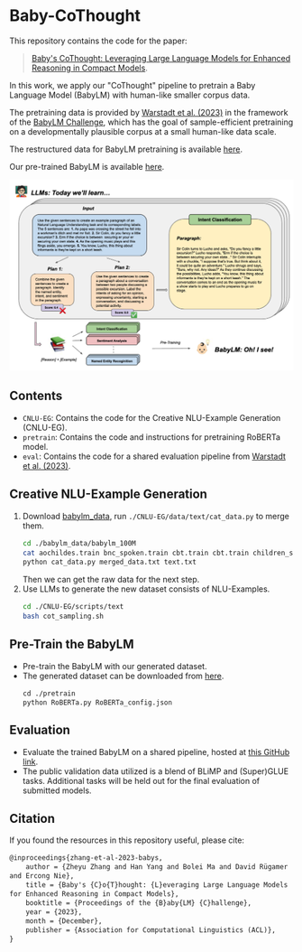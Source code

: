 # Baby-CoThought

This repository contains the code for the paper: 

>[Baby's CoThought: Leveraging Large Language Models for Enhanced Reasoning in Compact Models](https://arxiv.org/abs/2308.01684). 

In this work, we apply our "CoThought" pipeline to pretrain a Baby Language Model (BabyLM) with human-like smaller corpus data.

The pretraining data is provided by [Warstadt et al. (2023)](https://arxiv.org/abs/2301.11796) in the framework of the [BabyLM Challenge](https://babylm.github.io/), which has the goal of sample-efficient pretraining on a developmentally plausible corpus at a small human-like data scale.

The restructured data for BabyLM pretraining is available [here](https://huggingface.co/datasets/yaanhaan/Baby-CoThought-Data).

Our pre-trained BabyLM is available [here](https://huggingface.co/yaanhaan/Baby-CoThought).

![](./figures/baby-cothought.png)

## Contents

- `CNLU-EG`: Contains the code for the Creative NLU-Example Generation (CNLU-EG).
- `pretrain`: Contains the code and instructions for pretraining RoBERTa model.
- `eval`: Contains the code for a shared evaluation pipeline from [Warstadt et al. (2023)](https://arxiv.org/abs/2301.11796).

## Creative NLU-Example Generation
1. Download [babylm_data](https://github.com/babylm/babylm.github.io/raw/main/babylm_data.zip), run `./CNLU-EG/data/text/cat_data.py` to merge them.
    ```bash
    cd ./babylm_data/babylm_100M
    cat aochildes.train bnc_spoken.train cbt.train cbt.train children_stories.train open_subtitles.train qed.train switchboard.train > merged_data.txt
    python cat_data.py merged_data.txt text.txt
    ```
   Then we can get the raw data for the next step.
2. Use LLMs to generate the new dataset consists of NLU-Examples.
    ```bash
    cd ./CNLU-EG/scripts/text
    bash cot_sampling.sh
    ```
   
## Pre-Train the BabyLM
- Pre-train the BabyLM with our generated dataset. 
- The generated dataset can be downloaded from [here](https://huggingface.co/datasets/yaanhaan/Baby-CoThought-Data).
   ```shell
   cd ./pretrain
   python RoBERTa.py RoBERTa_config.json
   ```

## Evaluation
- Evaluate the trained BabyLM on a shared pipeline, hosted at [this GitHub link](https://github.com/babylm/evaluation-pipeline ).
- The public validation data utilized is a blend of BLiMP and (Super)GLUE tasks. Additional tasks will be held out for the final evaluation of submitted models.


## Citation

If you found the resources in this repository useful, please cite:

```
@inproceedings{zhang-et-al-2023-babys,
    author = {Zheyu Zhang and Han Yang and Bolei Ma and David Rügamer and Ercong Nie},
    title = {Baby's {C}o{T}hought: {L}everaging Large Language Models for Enhanced Reasoning in Compact Models},
    booktitle = {Proceedings of the {B}aby{LM} {C}hallenge},
    year = {2023},
    month = {December},
    publisher = {Association for Computational Linguistics (ACL)},
}
```
